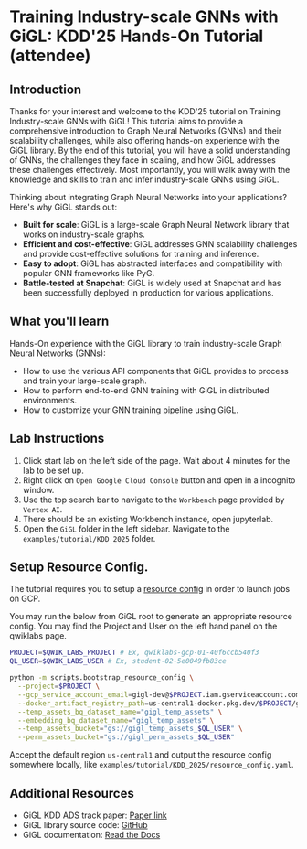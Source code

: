 # Training Industry-scale GNNs with GiGL: KDD'25 Hands-On Tutorial (attendee)

## Introduction

Thanks for your interest and welcome to the KDD'25 tutorial on Training Industry-scale GNNs with GiGL! This tutorial
aims to provide a comprehensive introduction to Graph Neural Networks (GNNs) and their scalability challenges, while
also offering hands-on experience with the GiGL library. By the end of this tutorial, you will have a solid
understanding of GNNs, the challenges they face in scaling, and how GiGL addresses these challenges effectively. Most
importantly, you will walk away with the knowledge and skills to train and infer industry-scale GNNs using GiGL.

Thinking about integrating Graph Neural Networks into your applications? Here's why GiGL stands out:

- **Built for scale**: GiGL is a large-scale Graph Neural Network library that works on industry-scale graphs.
- **Efficient and cost-effective**: GiGL addresses GNN scalability challenges and provide cost-effective solutions for
  training and inference.
- **Easy to adopt**: GiGL has abstracted interfaces and compatibility with popular GNN frameworks like PyG.
- **Battle-tested at Snapchat**: GiGL is widely used at Snapchat and has been successfully deployed in production for
  various applications.

## What you'll learn

Hands-On experience with the GiGL library to train industry-scale Graph Neural Networks (GNNs):

- How to use the various API components that GiGL provides to process and train your large-scale graph.
- How to perform end-to-end GNN training with GiGL in distributed environments.
- How to customize your GNN training pipeline using GiGL.

## Lab Instructions

1. Click start lab on the left side of the page. Wait about 4 minutes for the lab to be set up.
2. Right click on `Open Google Cloud Console` button and open in a incognito window.
3. Use the top search bar to navigate to the `Workbench` page provided by `Vertex AI`.
4. There should be an existing Workbench instance, open jupyterlab.
5. Open the `GiGL` folder in the left sidebar. Navigate to the `examples/tutorial/KDD_2025` folder.

## Setup Resource Config.

The tutorial requires you to setup a [resource config](../../../docs/user_guide/config_guides/resource_config_guide.md)
in order to launch jobs on GCP.

You may run the below from GiGL root to generate an appropriate resource config. You may find the Project and User on
the left hand panel on the qwiklabs page.

```bash
PROJECT=$QWIK_LABS_PROJECT # Ex, qwiklabs-gcp-01-40f6ccb540f3
QL_USER=$QWIK_LABS_USER # Ex, student-02-5e0049fb83ce

python -m scripts.bootstrap_resource_config \
  --project=$PROJECT \
  --gcp_service_account_email=gigl-dev@$PROJECT.iam.gserviceaccount.com \
  --docker_artifact_registry_path=us-central1-docker.pkg.dev/$PROJECT/gigl-images \
  --temp_assets_bq_dataset_name="gigl_temp_assets" \
  --embedding_bq_dataset_name="gigl_temp_assets" \
  --temp_assets_bucket="gs://gigl_temp_assets_$QL_USER" \
  --perm_assets_bucket="gs://gigl_perm_assets_$QL_USER"
```

Accept the default region `us-central1` and output the resource config somewhere locally, like
`examples/tutorial/KDD_2025/resource_config.yaml`.

## Additional Resources

- GiGL KDD ADS track paper: [Paper link](https://arxiv.org/abs/2502.15054)
- GiGL library source code: [GitHub](https://github.com/Snapchat/GiGL/tree/main)
- GiGL documentation: [Read the Docs](https://snapchat.github.io/GiGL/index.html)
